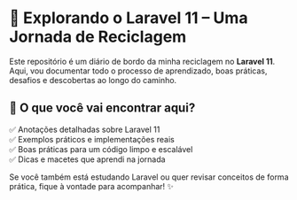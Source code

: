 # 🚀 Explorando o Laravel 11 – Uma Jornada de Reciclagem  

Este repositório é um diário de bordo da minha reciclagem no **Laravel 11**. Aqui, vou documentar todo o processo de aprendizado, boas práticas, desafios e descobertas ao longo do caminho.  

## 📌 O que você vai encontrar aqui?  
✅ Anotações detalhadas sobre Laravel 11  
✅ Exemplos práticos e implementações reais  
✅ Boas práticas para um código limpo e escalável  
✅ Dicas e macetes que aprendi na jornada  

Se você também está estudando Laravel ou quer revisar conceitos de forma prática, fique à vontade para acompanhar! ✨  
